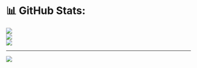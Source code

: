 # 📊 GitHub Stats:
![](https://github-readme-stats.vercel.app/api?username=YasithRuwantha&theme=radical&hide_border=false&include_all_commits=true&count_private=true)<br/>
![](https://nirzak-streak-stats.vercel.app/?user=YasithRuwantha&theme=radical&hide_border=false)<br/>
![](https://github-readme-stats.vercel.app/api/top-langs/?username=YasithRuwantha&theme=radical&hide_border=false&include_all_commits=true&count_private=true&layout=compact)

---
[![](https://visitcount.itsvg.in/api?id=YasithRuwantha&icon=10&color=0)](https://visitcount.itsvg.in)

<!-- Proudly created with GPRM ( https://gprm.itsvg.in ) -->
